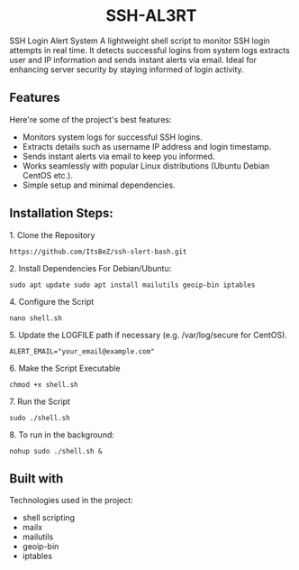 <h1 align="center" id="title">SSH-AL3RT</h1>

<p id="description">SSH Login Alert System A lightweight shell script to monitor SSH login attempts in real time. It detects successful logins from system logs extracts user and IP information and sends instant alerts via email. Ideal for enhancing server security by staying informed of login activity.</p>

  
  
<h2>Features</h2>

Here're some of the project's best features:

*   Monitors system logs for successful SSH logins.
*   Extracts details such as username IP address and login timestamp.
*   Sends instant alerts via email to keep you informed.
*   Works seamlessly with popular Linux distributions (Ubuntu Debian CentOS etc.).
*   Simple setup and minimal dependencies.

<h2>Installation Steps:</h2>

<p>1. Clone the Repository</p>

```
https://github.com/ItsBeZ/ssh-slert-bash.git
```

<p>2. Install Dependencies For Debian/Ubuntu:</p>

```
sudo apt update sudo apt install mailutils geoip-bin iptables
```

<p>4. Configure the Script</p>

```
nano shell.sh
```

<p>5. Update the LOGFILE path if necessary (e.g. /var/log/secure for CentOS).</p>

```
ALERT_EMAIL="your_email@example.com"
```

<p>6. Make the Script Executable</p>

```
chmod +x shell.sh
```

<p>7. Run the Script</p>

```
sudo ./shell.sh
```

<p>8. To run in the background:</p>

```
nohup sudo ./shell.sh &
```
<h2>Built with</h2>

Technologies used in the project:

*   shell scripting
*   mailx
*   mailutils
*   geoip-bin
*   iptables
